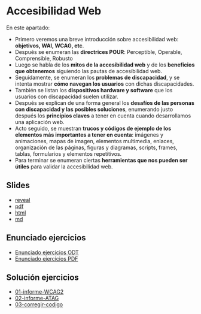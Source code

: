 # Accesibilidad Web

En este apartado:

- Primero veremos una breve introducción sobre accesibilidad web: **objetivos, WAI, WCAG, etc**.
- Después se enumeran las **directrices POUR**: Perceptible, Operable, Comprensible, Robusto
- Luego se habla de los **mitos de la accesibilidad web** y de los **beneficios que obtenemos** siguiendo las pautas de accesibilidad web.
- Seguidamente, se enumeran los **problemas de discapacidad**, y se intenta mostrar **cómo navegan los usuarios** con dichas discapacidades.
- También se listan los **dispositivos hardware y software** que los usuarios con discapacidad suelen utilizar.
- Después se explican de una forma general los **desafíos de las personas con discapacidad y las posibles soluciones**, enumerando justo después los **principios claves** a tener en cuenta cuando desarrollamos una aplicación web.
- Acto seguido, se muestran **trucos y códigos de ejemplo de los elementos más importantes a tener en cuenta**: imágenes y animaciones, mapas de imagen, elementos multimedia, enlaces, organización de las páginas, figuras y diagramas, scripts, frames, tablas, formularios y elementos repetitivos.
- Para terminar se enumeran ciertas **herramientas que nos pueden ser útiles** para validar la accesibilidad web.

## Slides

- [reveal](http://asanzdiego.github.io/curso-interfaces-web-2017/02-accesibilidad/slides/export/01-accesibilidad-reveal-slides.html)
- [pdf](http://asanzdiego.github.io/curso-interfaces-web-2017/02-accesibilidad/slides/export/01-accesibilidad-reveal-slides-alternative.pdf)
- [html](http://asanzdiego.github.io/curso-interfaces-web-2017/02-accesibilidad/slides/export/01-accesibilidad-book.html)
- [md](http://asanzdiego.github.io/curso-interfaces-web-2017/01-accesibilidad/slides/md/01-accesibilidad.md)

## Enunciado ejercicios

- [Enunciado ejercicios ODT](https://github.com/asanzdiego/curso-interfaces-web-2017/raw/master/02-accesibilidad/src/ejercicios-accesibilidad.odt)
- [Enunciado ejercicios PDF](https://github.com/asanzdiego/curso-interfaces-web-2017/raw/master/02-accesibilidad/src/ejercicios-accesibilidad.pdf)

## Solución ejercicios

- [01-informe-WCAG2](https://github.com/asanzdiego/curso-interfaces-web-2017/tree/master/02-accesibilidad/src/01-informe-WCAG2)
- [02-informe-ATAG](https://github.com/asanzdiego/curso-interfaces-web-2017/tree/master/02-accesibilidad/src/02-informe-ATAG)
- [03-corregir-codigo](https://github.com/asanzdiego/curso-interfaces-web-2017/tree/master/02-accesibilidad/src/03-corregir-codigo)
